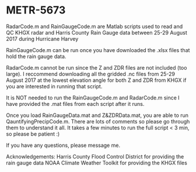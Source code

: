 # METR-5673

RadarCode.m and RainGaugeCode.m are Matlab scripts used to read and QC KHGX radar and Harris County Rain Gauge data between 25-29 August 2017 during Hurricane Harvey


RainGaugeCode.m can be run once you have downloaded the .xlsx files that hold the rain gauge data.

RadarCode.m cannot be run since the Z and ZDR files are not included (too large). I reccommend downloading all the gridded .nc files from 25-29 August 2017 at the lowest elevation angle for both Z and ZDR from KHGX if you are interested in running that script.


It is NOT needed to run the RainGaugeCode.m and RadarCode.m since I have provided the .mat files from each script after it runs.


Once you load RainGaugeData.mat and Z&ZDRData.mat, you are able to run QauntifyingPrecipCode.m. There are lots of comments so please go through them to understand it all. It takes a few minutes to run the full script < 3 min, so please be patient :)


If you have any questions, please message me.


Acknowledgements:
Harris County Flood Control District for providing the rain gauge data
NOAA Climate Weather Toolkit for providing the KHGX files
